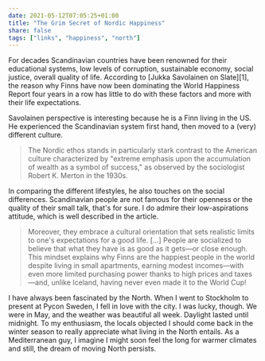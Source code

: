 ```yaml
---
date: 2021-05-12T07:05:25+01:00
title: "The Grim Secret of Nordic Happiness"
share: false
tags: ["links", "happiness", "north"]
---
```

For decades Scandinavian countries have been renowned for their educational
systems, low levels of corruption, sustainable economy, social justice, overall
quality of life. According to [Jukka Savolainen on Slate][1], the reason why
Finns have now been dominating the World Happiness Report four years in a row
has little to do with these factors and more with their life expectations.

Savolainen perspective is interesting because he is a Finn living in the US. He
experienced the Scandinavian system first hand, then moved to a (very)
different culture.

> The Nordic ethos stands in particularly stark contrast to the American
> culture characterized by "extreme emphasis upon the accumulation of wealth as
> a symbol of success," as observed by the sociologist Robert K. Merton in the
> 1930s.

In comparing the different lifestyles, he also touches on the social
differences. Scandinavian people are not famous for their openness or the
quality of their small talk, that's for sure. I do admire their low-aspirations
attitude, which is well described in the article.

> Moreover, they embrace a cultural orientation that sets realistic limits to
> one's expectations for a good life. [...] People are socialized to believe
> that what they have is as good as it gets—or close enough. This mindset
> explains why Finns are the happiest people in the world despite living in
> small apartments, earning modest incomes—with even more limited purchasing
> power thanks to high prices and taxes—and, unlike Iceland, having never even
> made it to the World Cup!

I have always been fascinated by the North. When I went to Stockholm to present
at Pycon Sweden, I fell in love with the city. I was lucky, though. We were in
May, and the weather was beautiful all week. Daylight lasted until midnight. To
my enthusiasm, the locals objected I should come back in the winter season to
really appreciate what living in the North entails. As a Mediterranean guy,
I imagine I might soon feel the long for warmer climates and still, the dream
of moving North persists.


